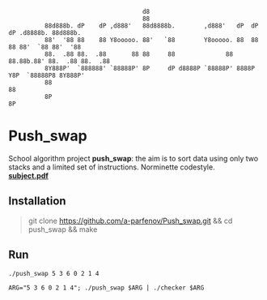 
``` console
                                     d8
                                     88
          88d888b. dP    dP ,d888'   88d8888b.        ,d888'   dP  dP  dP .d8888b. 88d888b.
          88'  '88 88    88 Y8ooooo. 88'   `88        Y8ooooo. 88  88  88 88'  `88 88'  '88
          88.  .88 88.  .88       88 88     88              88 88.88b.88' 88.  .88 88.  .88
          8Y888P'  `888888' `88888P' 8P     dP d8888P `88888P' 8888P Y8P  `88888P8 8Y888P' 
          88                                                                       88
          8P                                                                       8P
```

Push_swap
=========

School algorithm project **push_swap**: the aim is to sort data using only two stacks and a limited set of instructions.  Norminette codestyle.   
[**subject.pdf**](https://cdn.intra.42.fr/pdf/pdf/36359/en.subject.pdf)  

Installation
------------
>git clone https://github.com/a-parfenov/Push_swap.git && cd push_swap && make

Run
---
``` bash
./push_swap 5 3 6 0 2 1 4
```
``` 
ARG="5 3 6 0 2 1 4"; ./push_swap $ARG | ./checker $ARG
